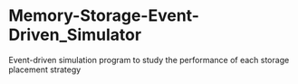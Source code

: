 # Memory-Storage-Event-Driven_Simulator
Event-driven simulation program to study the performance of each storage placement strategy
